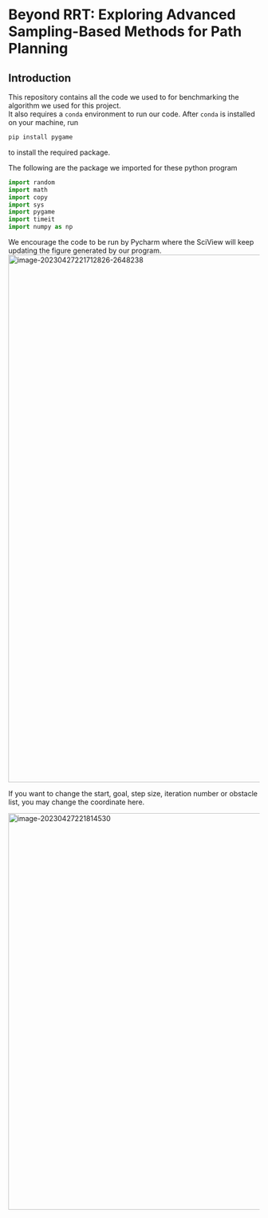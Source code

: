 # Beyond RRT: Exploring Advanced Sampling-Based Methods for Path Planning

## Introduction

This repository contains all the code we used to for benchmarking the algorithm we used for this project.  
It also requires a ```conda``` environment to run our code.
After ```conda``` is installed on your machine, run 
 ```python
 pip install pygame
 ```
 to install the required package.


The following are the package we imported for these python program

```python
import random
import math
import copy
import sys
import pygame
import timeit
import numpy as np
```



We encourage the code to be run by Pycharm where the SciView will keep updating the figure generated by our program.
<img width="1059" alt="image-20230427221712826-2648238" src="https://user-images.githubusercontent.com/111399039/235039241-8181f141-0bc0-435a-84af-f2ed60c39111.png">



If you want to change the start, goal, step size, iteration number or obstacle list, you may change the coordinate here. 

<img width="796" alt="image-20230427221814530" src="https://user-images.githubusercontent.com/111399039/235039265-77ac274c-e1dc-41d8-9d84-68c4979107e0.png">


